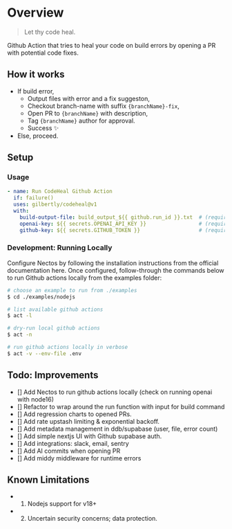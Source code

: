 # Overview

> Let thy code heal.

Github Action that tries to heal your code on build errors by opening a PR with potential code fixes.

## How it works
- If build error,
  - Output files with error and a fix suggeston,
  - Checkout branch-name with suffix `{branchName}-fix`,
  - Open PR to `{branchName}` with description,
  - Tag `{branchName}` author for approval.
  - Success ✨
- Else, proceed.

## Setup
### Usage

```yml
- name: Run CodeHeal Github Action
  if: failure()
  uses: gilbertly/codeheal@v1
  with:
    build-output-file: build_output_${{ github.run_id }}.txt  # (required) build output file
    openai-key: ${{ secrets.OPENAI_API_KEY }}                 # (required) perms: fetch code-fix suggestions
    github-key: ${{ secrets.GITHUB_TOKEN }}                   # (required) perms: open pr with code fixes
```

### Development: Running Locally
Configure Nectos by following the installation instructions from the official documentation here. Once configured, follow-through the commands below to run Github actions locally from the examples folder:

```sh
# choose an example to run from ./examples
$ cd ./examples/nodejs

# list available github actions
$ act -l

# dry-run local github actions
$ act -n

# run github actions locally in verbose
$ act -v --env-file .env
```


## Todo: Improvements
- [] Add Nectos to run github actions locally (check on running openai with node16)
- [] Refactor to wrap around the run function with input for build command
- [] Add regression charts to opened PRs.
- [] Add rate upstash limiting & exponential backoff.
- [] Add metadata management in ddb/supabase (user, file, error count)
- [] Add simple nextjs UI with Github supabase auth.
- [] Add integrations: slack, email, sentry
- [] Add AI commits when opening PR
- [] Add middy middleware for runtime errors


## Known Limitations
- 1. Nodejs support for v18+
- 2. Uncertain security concerns; data protection.